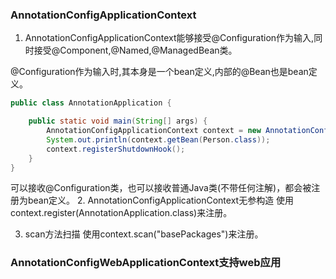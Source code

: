 ### AnnotationConfigApplicationContext
1. AnnotationConfigApplicationContext能够接受@Configuration作为输入,同时接受@Component,@Named,@ManagedBean类。

@Configuration作为输入时,其本身是一个bean定义,内部的@Bean也是bean定义。

```java
public class AnnotationApplication {

    public static void main(String[] args) {
        AnnotationConfigApplicationContext context = new AnnotationConfigApplicationContext(AnnotationApplication.class, Person.class);
        System.out.println(context.getBean(Person.class));
        context.registerShutdownHook();
    }
}
```
可以接收@Configuration类，也可以接收普通Java类(不带任何注解)，都会被注册为bean定义。
2. AnnotationConfigApplicationContext无参构造
使用context.register(AnnotationApplication.class)来注册。

3. scan方法扫描
使用context.scan("basePackages")来注册。

### AnnotationConfigWebApplicationContext支持web应用
